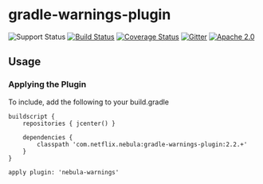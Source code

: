 gradle-warnings-plugin
================================
![Support Status](https://img.shields.io/badge/nebula-deprecated-red.svg)
[![Build Status](https://travis-ci.org/nebula-plugins/gradle-warnings-plugin.svg?branch=master)](https://travis-ci.org/nebula-plugins/gradle-warnings-plugin)
[![Coverage Status](https://coveralls.io/repos/nebula-plugins/gradle-warnings-plugin/badge.svg?branch=master&service=github)](https://coveralls.io/github/nebula-plugins/gradle-warnings-plugin?branch=master)
[![Gitter](https://badges.gitter.im/Join%20Chat.svg)](https://gitter.im/nebula-plugins/gradle-warnings-plugin?utm_source=badgeutm_medium=badgeutm_campaign=pr-badge)
[![Apache 2.0](https://img.shields.io/github/license/nebula-plugins/gradle-warnings-plugin.svg)](http://www.apache.org/licenses/LICENSE-2.0)



## Usage

### Applying the Plugin

To include, add the following to your build.gradle

    buildscript {
        repositories { jcenter() }

        dependencies {
            classpath 'com.netflix.nebula:gradle-warnings-plugin:2.2.+'
        }
    }

    apply plugin: 'nebula-warnings'